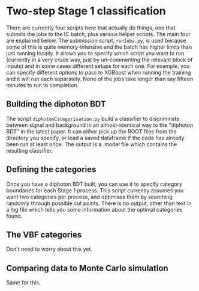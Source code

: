 # Two-step Stage 1 classification

There are currently four scripts here that actually do things, one that submits the jobs to the IC batch, plus various helper scripts.
The main four are explained below.
The submission script, `runJobs.py`, is used because some of this is quite memory-intensive and the batch has higher limits than just running locally.
It allows you to specify which script you want to run (currently in a very crude way, just by un-commenting the relevant block of inputs) and in some cases different setups for each one.
For example, you can specify different options to pass to XGBoost when running the training and it will run each separately.
None of the jobs take longer than say fifteen minutes to run to completion.

## Building the diphoton BDT
The script `diphotonCategorisation.py` build a classifier to discriminate between signal and background in an almost-identical way to the "diphoton BDT" in the latest paper.
It can either pick up the ROOT files from the directory you specify, or load a saved dataframe if the code has already been run at least once.
The output is a .model file which contains the resulting classifier.

## Defining the categories
Once you have a diphoton BDT built, you can use it to specify category boundaries for each Stage 1 process.
This script currently assumes you want two categories per process, and optimises them by searching randomly through possible cut points.
There is no output, other than text in a log file which tells you some information about the optimal categories found.

## The VBF categories
Don't need to worry about this yet.

## Comparing data to Monte Carlo simulation
Same for this.
